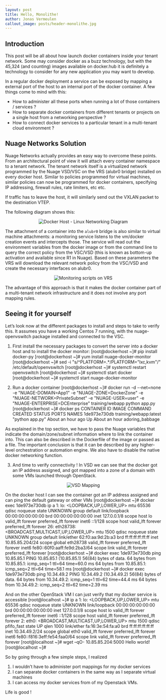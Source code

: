 ```yaml
---
layout: post
title: Hello, Monolithe!
author: Jonas Vermeulen
callout_image: posts/header-monolithe.jpg
---
```


## Introduction
This post will be all about how launch docker containers inside your tenant network. Some may consider docker as a buzz technology, but with the 45,324 (and counting) images available on docker.hub it is definitely a technology to consider for any new application you may want to develop. 

In a regular docker deployment a service can be exposed by mapping a external port of the host to an internal port of the docker container. A few things come to mind with this:
<ul>
<li>How to administer all these ports when running a lot of those containers / services ?
<li>How to separate docker containers from different tenants or projects on a single host from a networking perspective ? 
<li>How to connect docker services to a particular tenant in a multi-tenant cloud environment ?
</ul>

## Nuage Networks Solution
Nuage Networks actually provides an easy way to overcome these points. From an architectural point of view it will attach every container namespace to a tenant network. The tenant network itself is a virtualized network programmed by the Nuage VSD/VSC on the VRS (alubr0 bridge) installed on every docker host. Similar to policies programmed for virtual machines, similar policies can now be programmed for docker containers, specifying IP addressing, firewall rules, rate limiters, etc etc. 

If traffic has to leave the host, it will similarly send out the VXLAN packet to the destiniation VTEP.

The following diagram shows this:
<figure><center><img width"40%" src="{{site_url}}/img/posts/nuage-docker-pic1.png" alt="Docker Host - Linux Networking Diagram"></center></figure>

The attachment of a container into the `alubr0` bridge is also similar to virtual machine attachments: a monitoring service listens to the vm/docker creation events and intercepts those. The service will read out  the environment variables from the docker image or from the command line to query the correct policy from the VSC/VSD (this is known as bottom-up activation and available since R1 in Nuage). Based on these parameters the VRS will download the relevant network policy from the VSC/VSD and create the necessary interfaces on alubr0. 
 
<figure><center><img width"30%" src="{{site_url}}/img/posts/nuage-docker-pic2.png" alt="Monitoring scripts on VRS"></center></figure>

The advantage of this approach is that it makes the docker container part of a multi-tenant network infrastructure and it does not involve any port mapping rules.

## Seeing it for yourself

Let’s look now at the different packages to install and steps to take to verify this.
It assumes you have a working Centos 7 running, with the nuage-openvswitch package installed and connected to the VSC.

1) First install the necessary packages to convert the server into a docker host and to install the docker monitor: 
     [root@dockerhost ~]# pip install docker-py
     [root@dockerhost ~]# yum install nuage-docker-monitor
     [root@dockerhost ~]# sed -i "s/^PLATFORM=.*/PLATFORM=\"lxc,kvm\"/"  /etc/default/openvswitch
     [root@dockerhost ~]# systemctl restart openvswitch
     [root@dockerhost ~]# systemctl start docker
     [root@dockerhost ~]# systemctl start nuage-docker-monitor


2) Run a docker container
     [root@dockerhost ~]# docker run -d --net=none  -e "NUAGE-DOMAIN=App1" -e "NUAGE-ZONE=DockerZone" -e "NUAGE-NETWORK=PrivateSubnet" -e "NUAGE-USER=user" -e "NUAGE-ENTERPRISE=DCEnterprise" training/webapp python app.py
     [root@dockerhost ~]# docker ps
     CONTAINER ID        IMAGE                    COMMAND             CREATED             STATUS              PORTS                     NAMES
     1de973e730db        training/webapp:latest   "python app.py"     About an hour ago   Up About an hour                              adoring_babbage

As explained in the top section, we have to pass the Nuage variables that indicate the domain/zone/subnet information where to link the container into. This can also be described in  the Dockerfile of the image or passed as a file. The important conclusion is that it can be described by any higher-level orchestration or automation engine.
We also have to disable the native docker networking function. 

3) And time to verify connectivity !
In VSD we can see that the docker got an IP address assigned, and got mapped into a zone of a domain with some VMs launched through OpenStack.

<figure><center><img width"80%" src="{{site_url}}/img/posts/nuage-docker-pic3.png" alt="VSD Mapping"></center></figure>
 
On the docker host I can see the container got an IP address assigned and can ping the default gateway or other VMs
     [root@dockerhost ~]# docker exec 1de973e730db ip a
     1: lo: <LOOPBACK,UP,LOWER_UP> mtu 65536 qdisc noqueue state UNKNOWN group default
         link/loopback 00:00:00:00:00:00 brd 00:00:00:00:00:00
         inet 127.0.0.1/8 scope host lo
            valid_lft forever preferred_lft forever
         inet6 ::1/128 scope host
            valid_lft forever preferred_lft forever
      26: eth28738: <BROADCAST,MULTICAST,UP,LOWER_UP> mtu 1500 qdisc noqueue state UNKNOWN group default
         link/ether 62:f0:aa:9d:2b:a3 brd ff:ff:ff:ff:ff:ff
         inet 10.85.85.204/24 scope global eth28738
            valid_lft forever preferred_lft forever
         inet6 fe80::60f0:aaff:fe9d:2ba3/64 scope link
            valid_lft forever preferred_lft forever
     [root@dockerhost ~]# docker exec 1de973e730db ping 10.85.85.1
     PING 10.85.85.1 (10.85.85.1) 56(84) bytes of data.
     64 bytes from 10.85.85.1: icmp_seq=1 ttl=64 time=60.0 ms
     64 bytes from 10.85.85.1: icmp_seq=2 ttl=64 time=58.1 ms
     [root@dockerhost ~]# docker exec 1de973e730db ping 10.34.49.2
     PING 10.34.49.2 (10.34.49.2) 56(84) bytes of data.
     64 bytes from 10.34.49.2: icmp_seq=1 ttl=62 time=44.4 ms
     64 bytes from 10.34.49.2: icmp_seq=2 ttl=62 time=2.39 ms

And on the other OpenStack  VM I can just verify that my docker service is accessible
     [root@localhost ~]# ip a
     1: lo: <LOOPBACK,UP,LOWER_UP> mtu 65536 qdisc noqueue state UNKNOWN
         link/loopback 00:00:00:00:00:00 brd 00:00:00:00:00:00
         inet 127.0.0.1/8 scope host lo
            valid_lft forever preferred_lft forever
         inet6 ::1/128 scope host
            valid_lft forever preferred_lft forever
     2: eth0: <BROADCAST,MULTICAST,UP,LOWER_UP> mtu 1500 qdisc pfifo_fast state UP qlen 1000
         link/ether fa:16:3e:54:fa:a0 brd ff:ff:ff:ff:ff:ff
         inet 10.34.49.2/24 scope global eth0
            valid_lft forever preferred_lft forever
         inet6 fe80::f816:3eff:fe54:faa0/64 scope link
            valid_lft forever preferred_lft forever
     [root@localhost ~]# wget –qO- 10.85.85.204:5000
     Hello world![root@localhost ~]#


So by going through a few simple steps, I realized 
1. I wouldn’t have to administer port mappings for my docker services
2. I can separate docker containers in the same way as I separate virtual machines
3. I can access my docker services from of my Openstack VMs. 

Life is good !
